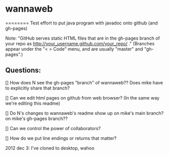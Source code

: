 # wannaweb
========
Test effort to put java program with javadoc onto github (and gh-pages)

Note: "GitHub serves static HTML files that are in the gh-pages branch of your 
repo as http://your_username.github.com/your_repo/ ." 
(Branches appear under the "< > Code" menu, and are usually "master" and "gh-pages".)

## Questions: 

[] How does N see the gh-pages "branch" of wannaweb?? Does mike have to explicitly share that branch?

[] Can we edit html pages on github from web browser? (In the same way we're editing this readme)

[] Do N's changes to wannaweb's readme show up on mike's main branch? on mike's gh-pages branch??

[] Can we control the power of collaborators?

[] How do we put line endings or returns that matter?


2012 dec 3: I've cloned to desktop, wahoo
